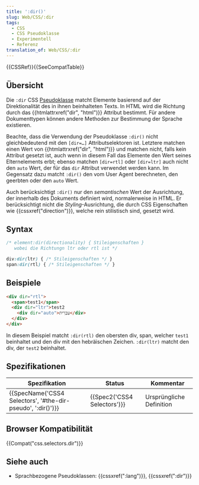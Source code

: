 ```yaml
---
title: ':dir()'
slug: Web/CSS/:dir
tags:
  - CSS
  - CSS Pseudoklasse
  - Experimentell
  - Referenz
translation_of: Web/CSS/:dir
---
```

{{CSSRef}}{{SeeCompatTable}}

## Übersicht

Die `:dir` CSS [Pseudoklasse](/de/docs/Web/CSS/Pseudo-classes) matcht Elemente basierend auf der Direktionalität des in ihnen beinhalteten Texts. In HTML wird die Richtung durch das {{htmlattrxref("dir", "html")}} Attribut bestimmt. Für andere Dokumenttypen können andere Methoden zur Bestimmung der Sprache existieren.

Beachte, dass die Verwendung der Pseudoklasse `:dir()` nicht gleichbedeutend mit den `[dir=…]` Attributselektoren ist. Letztere matchen einen Wert von {{htmlattrxref("dir", "html")}} und matchen nicht, falls kein Attribut gesetzt ist, auch wenn in diesem Fall das Elemente den Wert seines Elternelements erbt; ebenso matchen `[dir=rtl]` oder `[dir=ltr]` auch nicht den `auto` Wert, der für das `dir` Attribut verwendet werden kann. Im Gegensatz dazu matcht `:dir()` den vom User Agent berechneten, den geerbten oder den `auto` Wert.

Auch berücksichtigt `:dir()` nur den _semantischen_ Wert der Ausrichtung, der innerhalb des Dokuments definiert wird, normalerweise in HTML. Er berücksichtigt nicht die _Styling_-Ausrichtung, die durch CSS Eigenschaften wie {{cssxref("direction")}}, welche rein stilistisch sind, gesetzt wird.

## Syntax

```css
/* element:dir(directionality) { Stileigenschaften }
   wobei die Richtungn ltr oder rtl ist */

div:dir(ltr) { /* Stileigenschaften */ }
span:dir(rtl) { /* Stileigenschaften */ }
```

## Beispiele

```html
<div dir="rtl">
  <span>test1</span>
  <div dir="ltr">test2
    <div dir="auto">עִבְרִית</div>
  </div>
</div>
```

In diesem Beispiel matcht `:dir(rtl)` den obersten div, span, welcher `test1` beinhaltet und den div mit den hebräischen Zeichen. `:dir(ltr)` matcht den div, der `test2` beinhaltet.

## Spezifikationen

| Spezifikation                                                                    | Status                               | Kommentar                |
| -------------------------------------------------------------------------------- | ------------------------------------ | ------------------------ |
| {{SpecName('CSS4 Selectors', '#the-dir-pseudo', ':dir()')}} | {{Spec2('CSS4 Selectors')}} | Ursprüngliche Definition |

## Browser Kompatibilität

{{Compat("css.selectors.dir")}}

## Siehe auch

- Sprachbezogene Pseudoklassen: {{cssxref(":lang")}}, {{cssxref(":dir")}}
